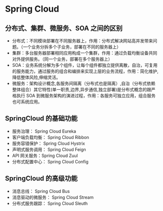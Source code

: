 # Spring Cloud

## 分布式、集群、微服务、SOA 之间的区别

- 分布式：不同模块部署在不同服务器上，作用：分布式解决网站高并发带来问题。（一个业务分拆多个子业务，部署在不同的服务器上）
- 集群：多台服务器部署相同应用构成一个集群，作用：通过负载均衡设备共同对外提供服务。（同一个业务，部署在多个服务器上）
- SOA：业务系统分解为多个组件，让每个组件都独立提供离散，自治，可复用的服务能力，通过服务的组合和编排来实现上层的业务流程，作用：简化维护,降低整体风险,伸缩灵活。
- 微服务：架构设计概念,各服务间隔离（分布式也是隔离）,自治（分布式依赖整体组合）其它特性(单一职责,边界,异步通信,独立部署)是分布式概念的跟严格执行 SOA 到微服务架构的演进过程，作用：各服务可独立应用，组合服务也可系统应用。

## SpringCloud 的基础功能

- 服务治理： Spring Cloud Eureka
- 客户端负载均衡： Spring Cloud Ribbon
- 服务容错保护： Spring Cloud Hystrix
- 声明式服务调用： Spring Cloud Feign
- API 网关服务：Spring Cloud Zuul
- 分布式配置中心： Spring Cloud Config

## SpringCloud 的高级功能

- 消息总线： Spring Cloud Bus
- 消息驱动的微服务： Spring Cloud Stream
- 分布式服务跟踪： Spring Cloud Sleuth
